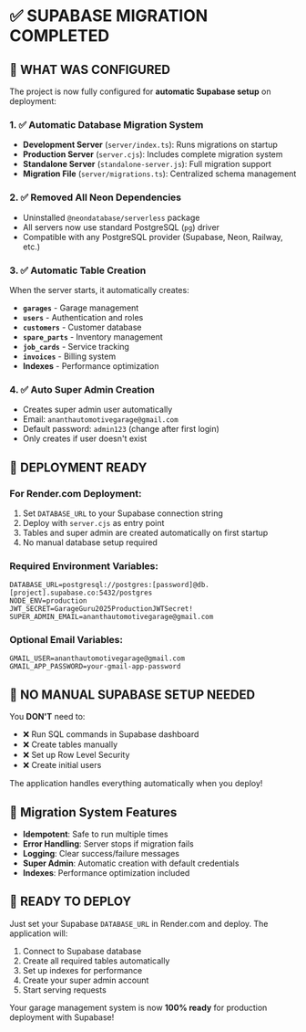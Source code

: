 # ✅ SUPABASE MIGRATION COMPLETED

## 🎯 **WHAT WAS CONFIGURED**

The project is now fully configured for **automatic Supabase setup** on deployment:

### **1. ✅ Automatic Database Migration System**
- **Development Server** (`server/index.ts`): Runs migrations on startup
- **Production Server** (`server.cjs`): Includes complete migration system
- **Standalone Server** (`standalone-server.js`): Full migration support
- **Migration File** (`server/migrations.ts`): Centralized schema management

### **2. ✅ Removed All Neon Dependencies**  
- Uninstalled `@neondatabase/serverless` package
- All servers now use standard PostgreSQL (`pg`) driver
- Compatible with any PostgreSQL provider (Supabase, Neon, Railway, etc.)

### **3. ✅ Automatic Table Creation**
When the server starts, it automatically creates:
- **`garages`** - Garage management
- **`users`** - Authentication and roles  
- **`customers`** - Customer database
- **`spare_parts`** - Inventory management
- **`job_cards`** - Service tracking
- **`invoices`** - Billing system
- **Indexes** - Performance optimization

### **4. ✅ Auto Super Admin Creation**
- Creates super admin user automatically
- Email: `ananthautomotivegarage@gmail.com`
- Default password: `admin123` (change after first login)
- Only creates if user doesn't exist

## 🚀 **DEPLOYMENT READY**

### **For Render.com Deployment:**
1. Set `DATABASE_URL` to your Supabase connection string
2. Deploy with `server.cjs` as entry point
3. Tables and super admin are created automatically on first startup
4. No manual database setup required

### **Required Environment Variables:**
```
DATABASE_URL=postgresql://postgres:[password]@db.[project].supabase.co:5432/postgres
NODE_ENV=production  
JWT_SECRET=GarageGuru2025ProductionJWTSecret!
SUPER_ADMIN_EMAIL=ananthautomotivegarage@gmail.com
```

### **Optional Email Variables:**
```
GMAIL_USER=ananthautomotivegarage@gmail.com
GMAIL_APP_PASSWORD=your-gmail-app-password
```

## 🔧 **NO MANUAL SUPABASE SETUP NEEDED**

You **DON'T** need to:
- ❌ Run SQL commands in Supabase dashboard
- ❌ Create tables manually
- ❌ Set up Row Level Security
- ❌ Create initial users

The application handles everything automatically when you deploy!

## 📁 **Migration System Features**

- **Idempotent**: Safe to run multiple times
- **Error Handling**: Server stops if migration fails
- **Logging**: Clear success/failure messages
- **Super Admin**: Automatic creation with default credentials
- **Indexes**: Performance optimization included

## 🎉 **READY TO DEPLOY**

Just set your Supabase `DATABASE_URL` in Render.com and deploy. The application will:
1. Connect to Supabase database
2. Create all required tables automatically
3. Set up indexes for performance
4. Create your super admin account
5. Start serving requests

Your garage management system is now **100% ready** for production deployment with Supabase!